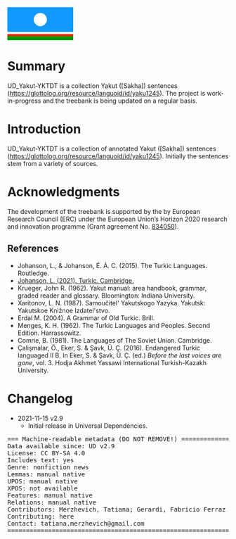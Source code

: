 <img src="not-to-release/Flag_of_Sakha.svg" width="150">

# Summary

UD_Yakut-YKTDT is a collection Yakut ([Sakha]) sentences (https://glottolog.org/resource/languoid/id/yaku1245). The project is work-in-progress and the treebank is being updated on a regular basis.


# Introduction

UD_Yakut-YKTDT is a collection of annotated Yakut ([Sakha]) sentences (https://glottolog.org/resource/languoid/id/yaku1245). Initially the sentences stem from a variety of sources. 


# Acknowledgments

The development of the treebank is supported by the by European Research Council (ERC) under the European Union’s Horizon 2020 research and innovation programme (Grant agreement No. [834050](https://uni-tuebingen.de/fakultaeten/philosophische-fakultaet/fachbereiche/neuphilologie/seminar-fuer-sprachwissenschaft/arbeitsbereiche/allg-sprachwissenschaft/projekte/crosslingference/)).


## References

* Johanson, L., & Johanson, É. Á. C. (2015). The Turkic Languages. Routledge.
* [Johanson, L. (2021). Turkic. Cambridge.](https://www.cambridge.org/core/books/turkic/main-clauses/C89BFDA9EEF9D4754043E2D343C91BEF/core-reader#CN-bp-54)
* Krueger, John R. (1962). Yakut manual: area handbook, grammar, graded reader and glossary. Bloomington: Indiana University.
* Xaritonov, L. N. (1987). Samoučitel' Yakutskogo Yazyka. Yakutsk: Yakutskoe Knižnoe Izdatel'stvo.
* Erdal M. (2004). A Grammar of Old Turkic. Brill.
* Menges, K. H. (1962). The Turkic Languages and Peoples. Second Edition. Harrassowitz.
* Comrie, B. (1981). The Languages of The Soviet Union. Cambridge.
* Çalişmalar, Ö., Eker, S. & Şavk, Ü. Ç. (2016). Endangered Turkic languaged II B. In Eker, S. & Şavk, Ü. Ç. (ed.) _Before the last voices are gone_, vol. 3. Hodja Akhmet Yassawi International Turkish-Kazakh University.  


# Changelog

* 2021-11-15 v2.9
  * Initial release in Universal Dependencies.


<pre>
=== Machine-readable metadata (DO NOT REMOVE!) ================================
Data available since: UD v2.9
License: CC BY-SA 4.0
Includes text: yes
Genre: nonfiction news
Lemmas: manual native
UPOS: manual native
XPOS: not available
Features: manual native
Relations: manual native
Contributors: Merzhevich, Tatiana; Gerardi, Fabrício Ferraz
Contributing: here
Contact: tatiana.merzhevich@gmail.com
===============================================================================
</pre>
